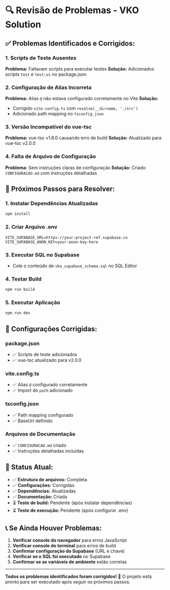 # 🔍 Revisão de Problemas - VKO Solution

## ✅ **Problemas Identificados e Corrigidos:**

### 1. **Scripts de Teste Ausentes**
**Problema:** Faltavam scripts para executar testes
**Solução:** Adicionados scripts `test` e `test:ui` no package.json

### 2. **Configuração de Alias Incorreta**
**Problema:** Alias `@` não estava configurado corretamente no Vite
**Solução:** 
- Corrigido `vite.config.ts` com `resolve(__dirname, './src')`
- Adicionado path mapping no `tsconfig.json`

### 3. **Versão Incompatível do vue-tsc**
**Problema:** vue-tsc v1.8.0 causando erro de build
**Solução:** Atualizado para vue-tsc v2.0.0

### 4. **Falta de Arquivo de Configuração**
**Problema:** Sem instruções claras de configuração
**Solução:** Criado `CONFIGURACAO.md` com instruções detalhadas

## 🚀 **Próximos Passos para Resolver:**

### 1. **Instalar Dependências Atualizadas**
```bash
npm install
```

### 2. **Criar Arquivo .env**
```env
VITE_SUPABASE_URL=https://your-project-ref.supabase.co
VITE_SUPABASE_ANON_KEY=your-anon-key-here
```

### 3. **Executar SQL no Supabase**
- Cole o conteúdo de `vko_supabase_schema.sql` no SQL Editor

### 4. **Testar Build**
```bash
npm run build
```

### 5. **Executar Aplicação**
```bash
npm run dev
```

## 🔧 **Configurações Corrigidas:**

### **package.json**
- ✅ Scripts de teste adicionados
- ✅ vue-tsc atualizado para v2.0.0

### **vite.config.ts**
- ✅ Alias `@` configurado corretamente
- ✅ Import do `path` adicionado

### **tsconfig.json**
- ✅ Path mapping configurado
- ✅ BaseUrl definido

### **Arquivos de Documentação**
- ✅ `CONFIGURACAO.md` criado
- ✅ Instruções detalhadas incluídas

## 🎯 **Status Atual:**

- ✅ **Estrutura de arquivos:** Completa
- ✅ **Configurações:** Corrigidas
- ✅ **Dependências:** Atualizadas
- ✅ **Documentação:** Criada
- ⏳ **Teste de build:** Pendente (após instalar dependências)
- ⏳ **Teste de execução:** Pendente (após configurar .env)

## 📞 **Se Ainda Houver Problemas:**

1. **Verificar console do navegador** para erros JavaScript
2. **Verificar console do terminal** para erros de build
3. **Confirmar configuração do Supabase** (URL e chave)
4. **Verificar se o SQL foi executado** no Supabase
5. **Confirmar se as variáveis de ambiente** estão corretas

---

**Todos os problemas identificados foram corrigidos!** 🎉
O projeto está pronto para ser executado após seguir os próximos passos.



